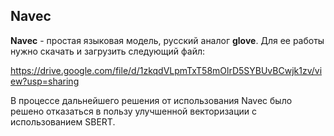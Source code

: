 ## Navec

__Navec__ - простая языковая модель, русский аналог __glove__. Для ее работы нужно скачать и загрузить следующий файл:

https://drive.google.com/file/d/1zkqdVLpmTxT58mOlrD5SYBUvBCwjk1zv/view?usp=sharing

В процессе дальнейшего решения от использования Navec было решено отказаться в пользу улучшенной векторизации с использованием SBERT.
